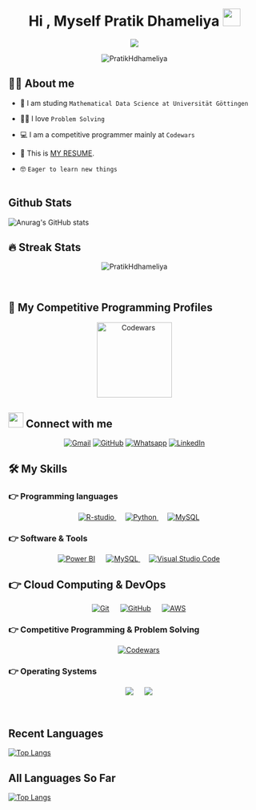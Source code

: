 <h1 align="center">Hi , Myself Pratik Dhameliya <img src="https://media.giphy.com/media/hvRJCLFzcasrR4ia7z/giphy.gif" width="35"></h1>

<p align="center">
   <a href="https://github.com/DenverCoder1/readme-typing-svg"><img src="https://readme-typing-svg.herokuapp.com?lines=data+scientist;Problem+Solving;DS%20|%20Algorithms%20|%20OOPS%20;Specialist%20on%20Codewars;5%20Kyu%20on%20Codewars;Always%20learning%20new%20things&size=30&color=5FF729&center=true&width=500&height=50"></a> 
	
	
</p>




<p align="center"> 
	<img src="https://komarev.com/ghpvc/?username=PratikHdhameliya&label=Profile%20views&color=0e75b6&style=plastic" alt="PratikHdhameliya" /> 
<!-- 	<a href = "https://commits.top/india.html" target="_blank">
		<img src="https://enfsgag3ayy6w9q.m.pipedream.net/&style=plastic" alt="PratikHdhameliya" target="_blank"/> 
	</a> -->
</p>

## :sassy_man:  About me
- :school: I am studing `Mathematical Data Science at Universität Göttingen`
- :technologist: I love  `Problem Solving`
- :computer: I am a competitive programmer mainly at `Codewars`
- :thinking: This is [MY RESUME](https://github.com/user-attachments/files/18163056/Lebenslauf_Dhameliya.1.pdf).


- :nerd_face: `Eager to learn new things`
<br></br>
##  Github Stats
![Anurag's GitHub stats](https://github-readme-stats.vercel.app/api?username=PratikHdhameliya&show_icons=true&theme=vuw&hide=prs,contribs)

## 🔥 Streak Stats
<p align="center"><img src="https://github-readme-streak-stats.herokuapp.com/?user=PratikHdhameliya&theme=algolia" alt="PratikHdhameliya" /></p>
<br>


## 👀 My Competitive Programming Profiles

<p align="center" >
  <a href="https://www.codewars.com/users/PratikHdhameliya"><img src="https://miro.medium.com/max/880/1*0pLbHKAulWnsx4U2MQyn2w.png" alt="Codewars" height=150/></a>
</p>


## <img src="https://media.giphy.com/media/iY8CRBdQXODJSCERIr/giphy.gif" width="30px"> Connect with me
<p align="center">
	<a href="mailto:dhameliyapratik00@gmail.com"><img img src="https://img.shields.io/badge/gmail-%23EA4335.svg?style=plastic&logo=gmail&logoColor=white" alt="Gmail"/></a>
	<a href="https://github.com/PratikHdhameliya"><img src="https://img.shields.io/badge/github-%23181717.svg?style=plastic&logo=github&logoColor=white" alt="GitHub"/></a>
	<a href="https://wa.me/+4917647175556"><img src="https://img.shields.io/badge/whatsapp-%2325D366.svg?style=plastic&logo=whatsapp&logoColor=white" alt="Whatsapp"/></a>
	<a href="https://www.linkedin.com/in/pratik-dhameliya-62287b159/"><img src="https://img.shields.io/badge/linkedin-%230A66C2.svg?style=plastic&logo=linkedin&logoColor=white" alt="LinkedIn"/></a>

</p>

## 🛠️ My Skills

### 👉 Programming languages

<p align="center"> 
  &emsp; 
  <a href="https://education.rstudio.com/learn/beginner/" target="_blank"> 
     <img alt="R-studio" src="https://img.shields.io/badge/R-studio?label=R-Studio&color=%2371A5D4">
   </a>
  &emsp;   
   <a href="https://www.python.org" target="_blank">
    <img alt="Python" src="https://img.shields.io/badge/Python%20-%2314354C.svg?style=plastic&logo=python&logoColor=white">
  </a>
  &emsp; 
   <a href="https://www.mysql.com" target="_blank">
  <img alt="MySQL" src="https://img.shields.io/badge/MySQL-%2300f.svg?style=plastic&logo=mysql&logoColor=white">
  </a>

</p>



 ### 👉 Software & Tools
 
<p align="center">
  &emsp;
    <a href="https://powerbi.microsoft.com/"><img alt="Power BI" src="https://img.shields.io/badge/Power%20BI-%23F2C811.svg?style=plastic&logo=powerbi&logoColor=black"></a>
  &emsp;
   <a href="https://www.mysql.com" target="_blank">
    <img alt="MySQL" src="https://img.shields.io/badge/MySQL-%2300f.svg?style=plastic&logo=mysql&logoColor=white">
  </a>
  &emsp;
    <a href="https://code.visualstudio.com/"><img alt="Visual Studio Code" src="https://img.shields.io/badge/Visual%20Studio%20Code-0078d7.svg?style=plastic&logo=visual-studio-code&logoColor=white"></a>
</p>

## 👉 Cloud Computing & DevOps

<p align="center">
  &emsp;
    <a href="https://git-scm.com/"><img alt="Git" src="https://img.shields.io/badge/Git%20-%23F05033.svg?style=plastic&logo=git&logoColor=white"></a>
  &emsp;
    <a href="https://github.com/"><img alt="GitHub" src="https://img.shields.io/badge/github-%23181717.svg?style=plastic&logo=github&logoColor=white"></a>
  &emsp;
    <a href="https://aws.amazon.com/"><img alt="AWS" src="https://img.shields.io/badge/AWS-%23FF9900.svg?style=plastic&logo=amazonaws&logoColor=white"></a>
</p>

 ### 👉 Competitive Programming & Problem Solving
 
<p align="center">
  &emsp;
    <a href="https://www.codewars.com/users/PratikHdhameliya"><img alt = "Codewars" src="https://img.shields.io/badge/Codewars-5%20KYU-orange?style=plastic&logo=appveyor" /></a>
</p>

 ### 👉 Operating Systems
 
<p align="center">
  &emsp;
    <a href="https://www.microsoft.com/en-in/windows?r=1"><img src="https://img.shields.io/badge/Windows-0078D6?style=plastic&logo=windows&logoColor=white"></a>
  &emsp;
    <a href="https://www.linux.org/"><img src="https://img.shields.io/badge/Linux-FCC624?style=plastic&logo=linux&logoColor=black"></a>
</p>


<br/>

## Recent Languages

[![Top Langs](https://github-readme-stats.vercel.app/api/top-langs/?username=PratikHdhameliya&hide_title=true)](https://github.com/PratikHdhameliya/github-readme-stats)


## All Languages So Far
[![Top Langs](https://github-readme-stats.vercel.app/api/top-langs/?username=PratikHdhameliya&hide_title=true)](https://github.com/PratikHdhameliya/github-readme-stats)
<br></br>
<!-- <summary><b>⚡ Recent GitHub Activity</b></summary>
  <br/>
   <a href="https://github.com/PratikHdhameliya"><img alt="Priyesh Chikhaliya's Activity Graph" src="https://activity-graph.herokuapp.com/graph?username=PratikHdhameliya&custom_title=Priyesh%20Chikhaliya's%20Contribution%20Graph&theme=react-dark" /></a>
  <br/> -->
